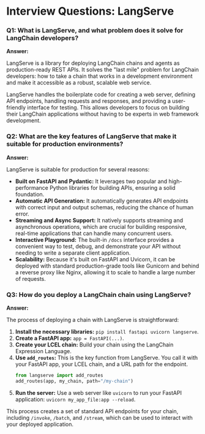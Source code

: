 # Interview Questions: LangServe

### Q1: What is LangServe, and what problem does it solve for LangChain developers?

**Answer:**

LangServe is a library for deploying LangChain chains and agents as production-ready REST APIs. It solves the "last mile" problem for LangChain developers: how to take a chain that works in a development environment and make it accessible as a robust, scalable web service.

LangServe handles the boilerplate code for creating a web server, defining API endpoints, handling requests and responses, and providing a user-friendly interface for testing. This allows developers to focus on building their LangChain applications without having to be experts in web framework development.

### Q2: What are the key features of LangServe that make it suitable for production environments?

**Answer:**

LangServe is suitable for production for several reasons:

*   **Built on FastAPI and Pydantic:** It leverages two popular and high-performance Python libraries for building APIs, ensuring a solid foundation.
*   **Automatic API Generation:** It automatically generates API endpoints with correct input and output schemas, reducing the chance of human error.
*   **Streaming and Async Support:** It natively supports streaming and asynchronous operations, which are crucial for building responsive, real-time applications that can handle many concurrent users.
*   **Interactive Playground:** The built-in `/docs` interface provides a convenient way to test, debug, and demonstrate your API without needing to write a separate client application.
*   **Scalability:** Because it's built on FastAPI and Uvicorn, it can be deployed with standard production-grade tools like Gunicorn and behind a reverse proxy like Nginx, allowing it to scale to handle a large number of requests.

### Q3: How do you deploy a LangChain chain using LangServe?

**Answer:**

The process of deploying a chain with LangServe is straightforward:

1.  **Install the necessary libraries:** `pip install fastapi uvicorn langserve`.
2.  **Create a FastAPI app:** `app = FastAPI(...)`.
3.  **Create your LCEL chain:** Build your chain using the LangChain Expression Language.
4.  **Use `add_routes`:** This is the key function from LangServe. You call it with your FastAPI app, your LCEL chain, and a URL path for the endpoint.
    ```python
    from langserve import add_routes
    add_routes(app, my_chain, path="/my-chain")
    ```
5.  **Run the server:** Use a web server like `uvicorn` to run your FastAPI application: `uvicorn my_app_file:app --reload`.

This process creates a set of standard API endpoints for your chain, including `/invoke`, `/batch`, and `/stream`, which can be used to interact with your deployed application.
